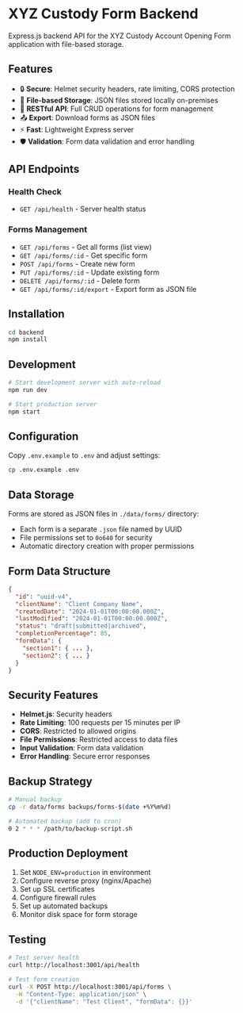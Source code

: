 # XYZ Custody Form Backend

Express.js backend API for the XYZ Custody Account Opening Form application with file-based storage.

## Features

- 🔒 **Secure**: Helmet security headers, rate limiting, CORS protection
- 📁 **File-based Storage**: JSON files stored locally on-premises
- 🚀 **RESTful API**: Full CRUD operations for form management
- 📤 **Export**: Download forms as JSON files
- ⚡ **Fast**: Lightweight Express server
- 🛡️ **Validation**: Form data validation and error handling

## API Endpoints

### Health Check
- `GET /api/health` - Server health status

### Forms Management
- `GET /api/forms` - Get all forms (list view)
- `GET /api/forms/:id` - Get specific form
- `POST /api/forms` - Create new form
- `PUT /api/forms/:id` - Update existing form
- `DELETE /api/forms/:id` - Delete form
- `GET /api/forms/:id/export` - Export form as JSON file

## Installation

```bash
cd backend
npm install
```

## Development

```bash
# Start development server with auto-reload
npm run dev

# Start production server
npm start
```

## Configuration

Copy `.env.example` to `.env` and adjust settings:

```bash
cp .env.example .env
```

## Data Storage

Forms are stored as JSON files in `./data/forms/` directory:
- Each form is a separate `.json` file named by UUID
- File permissions set to `0o640` for security
- Automatic directory creation with proper permissions

## Form Data Structure

```json
{
  "id": "uuid-v4",
  "clientName": "Client Company Name",
  "createdDate": "2024-01-01T00:00:00.000Z",
  "lastModified": "2024-01-01T00:00:00.000Z", 
  "status": "draft|submitted|archived",
  "completionPercentage": 85,
  "formData": {
    "section1": { ... },
    "section2": { ... }
  }
}
```

## Security Features

- **Helmet.js**: Security headers
- **Rate Limiting**: 100 requests per 15 minutes per IP
- **CORS**: Restricted to allowed origins
- **File Permissions**: Restricted access to data files
- **Input Validation**: Form data validation
- **Error Handling**: Secure error responses

## Backup Strategy

```bash
# Manual backup
cp -r data/forms backups/forms-$(date +%Y%m%d)

# Automated backup (add to cron)
0 2 * * * /path/to/backup-script.sh
```

## Production Deployment

1. Set `NODE_ENV=production` in environment
2. Configure reverse proxy (nginx/Apache)
3. Set up SSL certificates
4. Configure firewall rules
5. Set up automated backups
6. Monitor disk space for form storage

## Testing

```bash
# Test server health
curl http://localhost:3001/api/health

# Test form creation
curl -X POST http://localhost:3001/api/forms \
  -H "Content-Type: application/json" \
  -d '{"clientName": "Test Client", "formData": {}}'
```